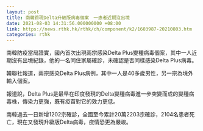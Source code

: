 ```yaml
---
layout: post
title: 南韓首現Delta升級版病毒個案　一患者近期沒出境
date: 2021-08-03 14:31:56.000000000 +08:00
link: https://news.rthk.hk/rthk/ch/component/k2/1603987-20210803.htm
categories: rthk
---
```


南韓防疫當局證實，國內首次出現兩宗感染Delta Plus變種病毒個案，其中一人近期沒有出境紀錄，他的一名同住家屬確診，未確認是否同樣感染Delta Plus病毒。

韓聯社報道，兩宗感染Delta Plus病例，其中一人是40多歲男性，另一宗為境外輸入個案。

報道說，Delta Plus是最早在印度發現的Delta變種病毒進一步突變而成的變種病毒株，傳染力更強，既有疫苗對它的效力更低。

南韓過去一日新增1202宗確診，全國至今累計20萬2203宗確診，2104名患者死亡，現在又發現升級版Delta病毒，疫情恐更為嚴峻。
